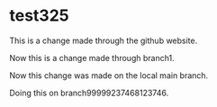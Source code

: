 # test325

This is a change made through the github website.

Now this is a change made through branch1.

Now this change was made on the local main branch.

Doing this on branch99999237468123746.
